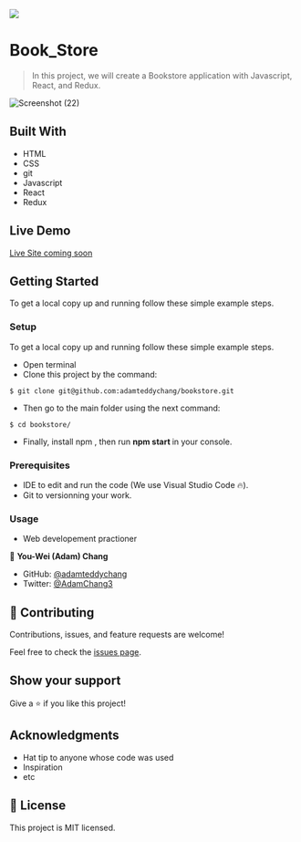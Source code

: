 ![](https://img.shields.io/badge/Microverse-blueviolet)

# Book_Store

> In this project, we  will create a Bookstore application with Javascript, React, and Redux.




![Screenshot (22)](https://user-images.githubusercontent.com/63560332/143255796-3a495d32-3e79-40d9-a852-287e406621dc.png)


## Built With

- HTML
- CSS
- git
- Javascript
- React
- Redux


## Live Demo


[Live Site coming soon](https://upbeat-raman-477db9.netlify.app/)

## Getting Started


To get a local copy up and running follow these simple example steps.



### Setup

To get a local copy up and running follow these simple example steps.
- Open terminal
- Clone this project by the command: 

```
$ git clone git@github.com:adamteddychang/bookstore.git
```

- Then go to the main folder using the next command:

```
$ cd bookstore/
```

- Finally, install npm , then run <b> npm start </b> in your console.

### Prerequisites

- IDE to edit and run the code (We use Visual Studio Code 🔥).
- Git to versionning your work.


### Usage

- Web developement practioner



👤 **You-Wei (Adam) Chang**

- GitHub: [@adamteddychang](https://github.com/adamteddychang)
- Twitter: [@AdamChang3](https://twitter.com/AdamChang3)





## 🤝 Contributing

Contributions, issues, and feature requests are welcome!

Feel free to check the [issues page](../../issues/).

## Show your support

Give a ⭐️ if you like this project!

## Acknowledgments

- Hat tip to anyone whose code was used
- Inspiration
- etc

## 📝 License

This project is MIT licensed.